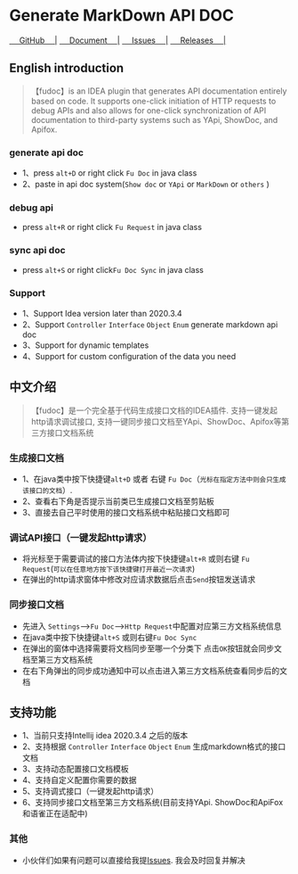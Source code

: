 <!-- Plugin description -->
# Generate MarkDown API DOC


[&emsp; GitHub   &emsp;|](https://github.com/wangdingfu/fu-api-doc-plugin)
[&emsp; Document     &emsp;|](https://wangdingfu.github.io/)
[&emsp; Issues   &emsp;|](https://github.com/wangdingfu/fu-api-doc-plugin/issues)
[&emsp; Releases &emsp;|](https://github.com/wangdingfu/fu-api-doc-plugin/releases)

## English introduction
> 【fudoc】is an IDEA plugin that generates API documentation entirely based on code. It supports one-click initiation of HTTP requests to debug APIs and also allows for one-click synchronization of API documentation to third-party systems such as YApi, ShowDoc, and Apifox.

### generate api doc
- 1、press `alt+D` or right click `Fu Doc` in java class
- 2、paste in api doc system(`Show doc` or `YApi` or `MarkDown` or `others` )

### debug api
- press `alt+R` or right click `Fu Request` in java class

### sync api doc
- press `alt+S` or right click`Fu Doc Sync` in java class


### Support
- 1、Support Idea version later than 2020.3.4
- 2、Support `Controller` `Interface` `Object` `Enum` generate markdown api doc
- 3、Support for dynamic templates
- 4、Support for custom configuration of the data you need


## 中文介绍
> 【fudoc】是一个完全基于代码生成接口文档的IDEA插件. 支持一键发起http请求调试接口, 支持一键同步接口文档至YApi、ShowDoc、Apifox等第三方接口文档系统


### 生成接口文档
- 1、在java类中按下快捷键`alt+D` 或者 右键 `Fu Doc`（`光标在指定方法中则会只生成该接口的文档`）.
- 2、查看右下角是否提示当前类已生成接口文档至剪贴板
- 3、直接去自己平时使用的接口文档系统中粘贴接口文档即可


### 调试API接口（一键发起http请求）
- 将光标至于需要调试的接口方法体内按下快捷键`alt+R` 或则右键 `Fu Request`(`可以在任意地方按下该快捷键打开最近一次请求`)
- 在弹出的http请求窗体中修改对应请求数据后点击`Send`按钮发送请求

### 同步接口文档
- 先进入 `Settings`-->`Fu Doc`-->`Http Request`中配置对应第三方文档系统信息
- 在java类中按下快捷键`alt+S` 或则右键`Fu Doc Sync`
- 在弹出的窗体中选择需要将文档同步至哪一个分类下 点击`OK`按钮就会同步文档至第三方文档系统
- 在右下角弹出的同步成功通知中可以点击进入第三方文档系统查看同步后的文档



## 支持功能
- 1、当前只支持Intellij idea 2020.3.4 之后的版本
- 2、支持根据 `Controller` `Interface` `Object` `Enum` 生成markdown格式的接口文档
- 3、支持动态配置接口文档模板
- 4、支持自定义配置你需要的数据
- 5、支持调式接口（一键发起http请求）
- 6、支持同步接口文档至第三方文档系统(目前支持YApi. ShowDoc和ApiFox和语雀正在适配中)


### 其他
- 小伙伴们如果有问题可以直接给我提<a href="https://github.com/wangdingfu/fu-api-doc-plugin/issues">Issues</a>. 我会及时回复并解决


<!-- Plugin description end -->
